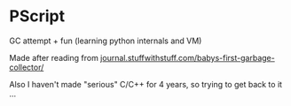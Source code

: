 # PScript
GC attempt + fun (learning python internals and VM)

Made after reading from [journal.stuffwithstuff.com/babys-first-garbage-collector/](https://journal.stuffwithstuff.com/2013/12/08/babys-first-garbage-collector/)

Also I haven't made "serious" C/C++ for 4 years, so trying to get back to it ... 